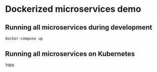 # Dockerized microservices demo

## Running all microservices during development

```bash
docker-compose up
```

## Running all microservices on Kubernetes

```bash
TODO
```